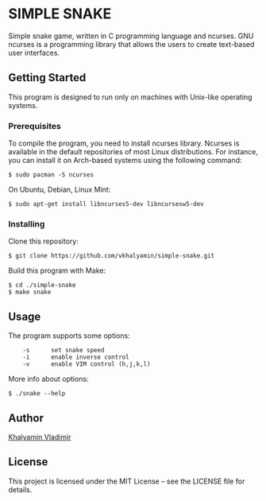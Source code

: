 # SIMPLE SNAKE

Simple snake game, written in C programming language and ncurses. GNU ncurses is a programming library that allows the users to create text-based user interfaces.

## Getting Started

This program is designed to run only on machines with Unix-like operating systems.

### Prerequisites

To compile the program, you need to install ncurses library. Ncurses is available in the default repositories of most Linux distributions. For instance, you can install it on Arch-based systems using the following command:

```
$ sudo pacman -S ncurses
```

On Ubuntu, Debian, Linux Mint:

```
$ sudo apt-get install libncurses5-dev libncursesw5-dev
```

### Installing

Clone this repository:
```
$ git clone https://github.com/vkhalyamin/simple-snake.git
```

Build this program with Make:
```
$ cd ./simple-snake
$ make snake
```

## Usage

The program supports some options:
```
    -s      set snake speed
    -i      enable inverse control
    -v      enable VIM control (h,j,k,l)
```
More info about options:
```
$ ./snake --help
```

## Author

[Khalyamin Vladimir](https://github.com/vkhalyamin)

## License

This project is licensed under the MIT License &ndash; see the LICENSE file for details.
